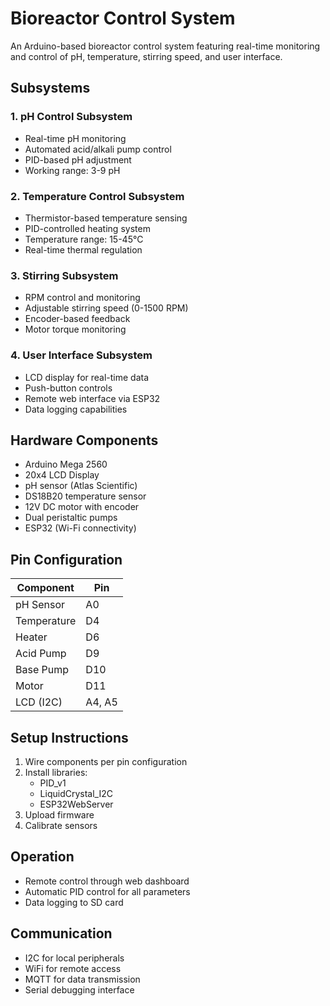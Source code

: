 # Bioreactor Control System

An Arduino-based bioreactor control system featuring real-time monitoring and control of pH, temperature, stirring speed, and user interface.

## Subsystems

### 1. pH Control Subsystem
- Real-time pH monitoring
- Automated acid/alkali pump control
- PID-based pH adjustment
- Working range: 3-9 pH

### 2. Temperature Control Subsystem
- Thermistor-based temperature sensing
- PID-controlled heating system
- Temperature range: 15-45°C
- Real-time thermal regulation

### 3. Stirring Subsystem
- RPM control and monitoring
- Adjustable stirring speed (0-1500 RPM)
- Encoder-based feedback
- Motor torque monitoring

### 4. User Interface Subsystem
- LCD display for real-time data
- Push-button controls
- Remote web interface via ESP32
- Data logging capabilities

## Hardware Components

- Arduino Mega 2560
- 20x4 LCD Display
- pH sensor (Atlas Scientific)
- DS18B20 temperature sensor
- 12V DC motor with encoder
- Dual peristaltic pumps
- ESP32 (Wi-Fi connectivity)

## Pin Configuration

| Component      | Pin    |
|----------------|--------|
| pH Sensor      | A0     |
| Temperature    | D4     |
| Heater         | D6     |
| Acid Pump      | D9     |
| Base Pump      | D10    |
| Motor          | D11    |
| LCD (I2C)      | A4, A5 |

## Setup Instructions

1. Wire components per pin configuration
2. Install libraries:
    - PID_v1
    - LiquidCrystal_I2C
    - ESP32WebServer
3. Upload firmware
4. Calibrate sensors

## Operation

- Remote control through web dashboard
- Automatic PID control for all parameters
- Data logging to SD card

## Communication

- I2C for local peripherals
- WiFi for remote access
- MQTT for data transmission
- Serial debugging interface

